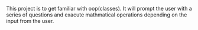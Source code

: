 This project is to get familiar with oop(classes). 
It will prompt the user with a series of questions and exacute mathmatical operations
depending on the input from the user. 